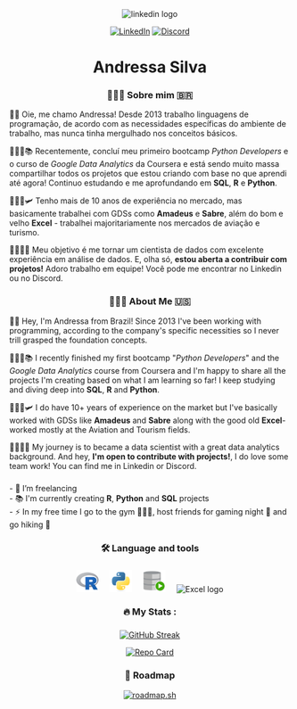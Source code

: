 <div align="center">
  <img src="https://media2.giphy.com/media/v1.Y2lkPTc5MGI3NjExbGo5dXFkNW1udzJvenFhZnE3aHhiem9pbWU4NWFleWZhbWpnNGRuNSZlcD12MV9pbnRlcm5hbF9naWZfYnlfaWQmY3Q9cw/VPnfM9bmR0ZaQo3qtK/giphy.gif" style="width:30%" alt="linkedin logo"  />
</div>

<div align="center">

  [![LinkedIn](https://img.shields.io/badge/LinkedIn-0077B5?style=for-the-badge&logo=linkedin&logoColor=white)](https://www.linkedin.com/in/andressa-silva-44669513b/)  [![Discord](https://img.shields.io/badge/Discord-7289DA?style=for-the-badge&logo=discord&logoColor=white)](https://discord.gg/MhyRQK3S)

</div>

<h1 align="center"> Andressa Silva</h1>

<h3 align="center">👩🏽‍💻  Sobre mim 🇧🇷</h3>

👋🏼 Oie, me chamo Andressa!
Desde 2013 trabalho linguagens de programação, de acordo com as necessidades específicas do ambiente de trabalho, mas nunca tinha mergulhado nos conceitos básicos. 

👩🏽‍🏫📚 Recentemente, concluí meu primeiro bootcamp *Python Developers* e o curso de *Google Data Analytics* da Coursera e está sendo muito massa compartilhar todos os projetos que estou criando com base no que aprendi até agora! Continuo estudando e me aprofundando em **SQL**, **R** e **Python**. 

👩🏽‍✈️🛩️  Tenho mais de 10 anos de experiência no mercado, mas basicamente trabalhei com GDSs como **Amadeus** e **Sabre**, além do bom e velho **Excel** - trabalhei majoritariamente nos mercados de aviação e turismo. 

👩🏽‍🔬🌟 Meu objetivo é me tornar um cientista de dados com excelente experiência em análise de dados. E, olha só, **estou aberta a contribuir com projetos!** Adoro trabalho em equipe! Você pode me encontrar no Linkedin ou no Discord.

###

<h3 align="center">👩🏽‍💻 About Me 🇺🇸</h3>

👋🏼 Hey, I'm Andressa from Brazil!
Since 2013 I've been working with programming, according to the company's specific necessities so I never trill grasped the foundation concepts. 

👩🏽‍🏫📚 I recently finished my first bootcamp "*Python Developers*" and the *Google Data Analytics* course from Coursera and I'm happy to share all the projects I'm creating based on what I am learning so far! I keep studying and diving deep into **SQL**, **R** and **Python**.

👩🏽‍✈️🛩️  I do have 10+ years of experience on the market but I've basically worked with GDSs like **Amadeus** and **Sabre** along with the good old **Excel**- worked mostly at the Aviation and Tourism fields.

👩🏽‍🔬🌟  My journey is to became a data scientist with a great data analytics background. And hey, **I'm open to contribute with projects!**, I do love some team work! You can find me in Linkedin or Discord.

###

<p align="left">- 🔭 I’m freelancing<br>- 📚 I'm currently creating <b>R</b>, <b>Python</b> and <b>SQL</b>  projects<br>- ⚡ In my free time I go to the gym 🏋🏽‍♀️, host friends for gaming night 👾 and go hiking 🥾</p>

###

<h3 align="center">🛠 Language and tools</h3>

###

<div align="center">
  <img src="https://raw.githubusercontent.com/devicons/devicon/ca28c779441053191ff11710fe24a9e6c23690d6/icons/r/r-original.svg" height="40" alt="R logo"  />
  <img width="12" />
  <img src="https://raw.githubusercontent.com/devicons/devicon/ca28c779441053191ff11710fe24a9e6c23690d6/icons/python/python-original.svg" height="40" alt="Python logo"  />
  <img width="12" />
  <img src="https://raw.githubusercontent.com/devicons/devicon/ca28c779441053191ff11710fe24a9e6c23690d6/icons/sqldeveloper/sqldeveloper-original.svg" height="40" alt="SQL logo"  />
  <img width="12" />
  <img src="https://img.icons8.com/?size=100&id=UECmBSgBOvPT&format=png&color=000000" height="40" alt="Excel logo"  />
</div>


<h3 align="center">🔥   My Stats :</h3>

###

<div align="center">

[![GitHub Streak](https://streak-stats.demolab.com?user=notdessa&theme=onedark)](https://git.io/streak-stats)

[![Repo Card](https://github-readme-stats.vercel.app/api/pin/?username=notdessa&repo=dio-lab-open-source&theme=onedark)](https://github.com/notdessa/dio-lab-open-source)

</div>

<h3 align="center"> 🚌 Roadmap</h2>
<div align="center">

[![roadmap.sh](https://roadmap.sh/card/tall/6802c4f76057cdb1a280ed4e?variant=dark&roadmaps=data-analyst)](https://roadmap.sh)
</div>

###
